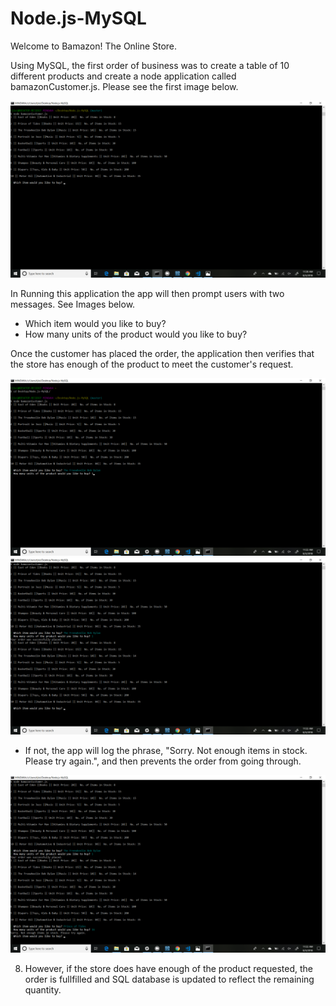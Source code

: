 # Node.js-MySQL
Welcome to Bamazon! The Online Store.

Using MySQL, the first order of business was to create a table of 10 different products and create a node application called bamazonCustomer.js. Please see the first image below. 

![](images/Screenshot%20(31).png)

In Running this application the app will then prompt users with two messages. See Images below. 

   * Which item would you like to buy?
   * How many units of the product would you like to buy?

 Once the customer has placed the order, the application then verifies that the store has enough of the product to meet the customer's request.
 
![](images/Screenshot%20(32).png) 
![](images/Screenshot%20(33).png)

   * If not, the app will log the phrase, "Sorry. Not enough items in stock. Please try again.", and then prevents the order from going through.
   
![](images/Screenshot%20(34).png) 

8. However, if the store does have enough of the product requested, the order is fullfilled and SQL database is updated to reflect the remaining quantity.
   
